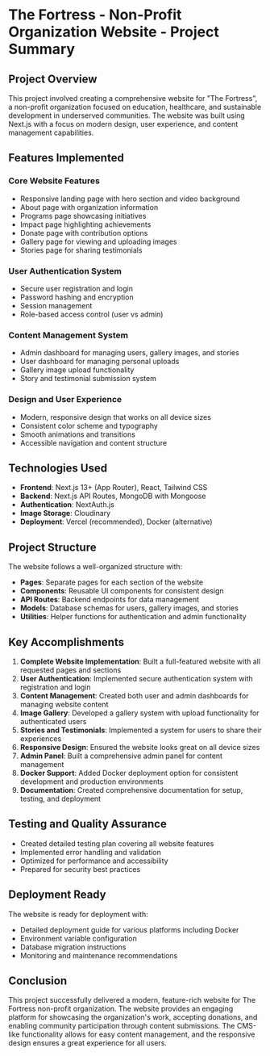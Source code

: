 # The Fortress - Non-Profit Organization Website - Project Summary

## Project Overview

This project involved creating a comprehensive website for "The Fortress", a non-profit organization focused on education, healthcare, and sustainable development in underserved communities. The website was built using Next.js with a focus on modern design, user experience, and content management capabilities.

## Features Implemented

### Core Website Features
- Responsive landing page with hero section and video background
- About page with organization information
- Programs page showcasing initiatives
- Impact page highlighting achievements
- Donate page with contribution options
- Gallery page for viewing and uploading images
- Stories page for sharing testimonials

### User Authentication System
- Secure user registration and login
- Password hashing and encryption
- Session management
- Role-based access control (user vs admin)

### Content Management System
- Admin dashboard for managing users, gallery images, and stories
- User dashboard for managing personal uploads
- Gallery image upload functionality
- Story and testimonial submission system

### Design and User Experience
- Modern, responsive design that works on all device sizes
- Consistent color scheme and typography
- Smooth animations and transitions
- Accessible navigation and content structure

## Technologies Used

- **Frontend**: Next.js 13+ (App Router), React, Tailwind CSS
- **Backend**: Next.js API Routes, MongoDB with Mongoose
- **Authentication**: NextAuth.js
- **Image Storage**: Cloudinary
- **Deployment**: Vercel (recommended), Docker (alternative)

## Project Structure

The website follows a well-organized structure with:

- **Pages**: Separate pages for each section of the website
- **Components**: Reusable UI components for consistent design
- **API Routes**: Backend endpoints for data management
- **Models**: Database schemas for users, gallery images, and stories
- **Utilities**: Helper functions for authentication and admin functionality

## Key Accomplishments

1. **Complete Website Implementation**: Built a full-featured website with all requested pages and sections
2. **User Authentication**: Implemented secure authentication system with registration and login
3. **Content Management**: Created both user and admin dashboards for managing website content
4. **Image Gallery**: Developed a gallery system with upload functionality for authenticated users
5. **Stories and Testimonials**: Implemented a system for users to share their experiences
6. **Responsive Design**: Ensured the website looks great on all device sizes
7. **Admin Panel**: Built a comprehensive admin panel for content management
8. **Docker Support**: Added Docker deployment option for consistent development and production environments
9. **Documentation**: Created comprehensive documentation for setup, testing, and deployment

## Testing and Quality Assurance

- Created detailed testing plan covering all website features
- Implemented error handling and validation
- Optimized for performance and accessibility
- Prepared for security best practices

## Deployment Ready

The website is ready for deployment with:
- Detailed deployment guide for various platforms including Docker
- Environment variable configuration
- Database migration instructions
- Monitoring and maintenance recommendations

## Conclusion

This project successfully delivered a modern, feature-rich website for The Fortress non-profit organization. The website provides an engaging platform for showcasing the organization's work, accepting donations, and enabling community participation through content submissions. The CMS-like functionality allows for easy content management, and the responsive design ensures a great experience for all users.